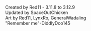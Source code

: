Created by Red11 - 3.11.8 to 3.12.9    
Updated by SpaceOutChicken    
Art by Red11, LynxRo, GeneralWadaling    
"Remember me"-DiddlyDoo145
